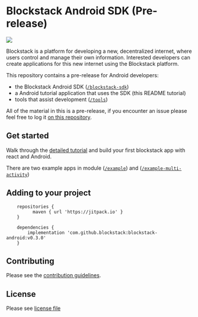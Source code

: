 # Blockstack Android SDK (Pre-release)

[![](https://jitpack.io/v/blockstack/blockstack-android.svg)](https://jitpack.io/#blockstack/blockstack-android)

Blockstack is a platform for developing a new, decentralized internet, where
users control and manage their own information. Interested developers can create
applications for this new internet using the Blockstack platform.

This repository contains a pre-release for Android developers:

- the Blockstack Android SDK ([`/blockstack-sdk`](blockstack-sdk/))
- a Android tutorial application that uses the SDK (this README tutorial)
- tools that assist development ([`/tools`](tools/))

All of the material in this is a pre-release, if you encounter an issue please
feel free to log it [on this
repository](https://github.com/blockstack/blockstack-android/issues).

## Get started
Walk through the [detailed tutorial](TUTORIAL.md) and build your first blockstack app with react and Android.

There are two example apps in module ([`/example`](examples/)) and ([`/example-multi-activity`](example-multi-activity/))

## Adding to your project
```
    repositories {
          maven { url 'https://jitpack.io' }
    }

    dependencies {
        implementation 'com.github.blockstack:blockstack-android:v0.3.0'
    }
```

## Contributing
Please see the [contribution guidelines](CONTRIBUTING.md).

## License
Please see [license file](LICENSE)

